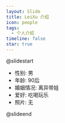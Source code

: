 ```yaml
---
layout: Slide
title: LeiXu 介绍
icon: people
tags:
  - 个人介绍
timeline: false
star: true
---
```


@slidestart

- 性别: 男
- 年龄: 90后
- 婚姻情况: 离异带娃
- 爱好: 吃喝玩乐
- 照片: 无

@slideend
